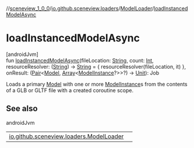 //[sceneview_1_0_0](../../../index.md)/[io.github.sceneview.loaders](../index.md)/[ModelLoader](index.md)/[loadInstancedModelAsync](load-instanced-model-async.md)

# loadInstancedModelAsync

[androidJvm]\
fun [loadInstancedModelAsync](load-instanced-model-async.md)(fileLocation: [String](https://kotlinlang.org/api/latest/jvm/stdlib/kotlin/-string/index.html), count: [Int](https://kotlinlang.org/api/latest/jvm/stdlib/kotlin/-int/index.html), resourceResolver: ([String](https://kotlinlang.org/api/latest/jvm/stdlib/kotlin/-string/index.html)) -&gt; [String](https://kotlinlang.org/api/latest/jvm/stdlib/kotlin/-string/index.html) = { resourceResolver(fileLocation, it) }, onResult: ([Pair](https://kotlinlang.org/api/latest/jvm/stdlib/kotlin/-pair/index.html)&lt;[Model](../../io.github.sceneview.model/index.md#1227607086%2FClasslikes%2F-602047187), [Array](https://kotlinlang.org/api/latest/jvm/stdlib/kotlin/-array/index.html)&lt;[ModelInstance](../../io.github.sceneview.model/index.md#1724271641%2FClasslikes%2F-602047187)?&gt;&gt;?) -&gt; [Unit](https://kotlinlang.org/api/latest/jvm/stdlib/kotlin/-unit/index.html)): Job

Loads a primary [Model](../../io.github.sceneview.model/index.md#1227607086%2FClasslikes%2F-602047187) with one or more [ModelInstance](../../io.github.sceneview.model/index.md#1724271641%2FClasslikes%2F-602047187)s from the contents of a GLB or GLTF file with a created coroutine scope.

## See also

androidJvm

| | |
|---|---|
| [io.github.sceneview.loaders.ModelLoader](load-instanced-model.md) |  |
